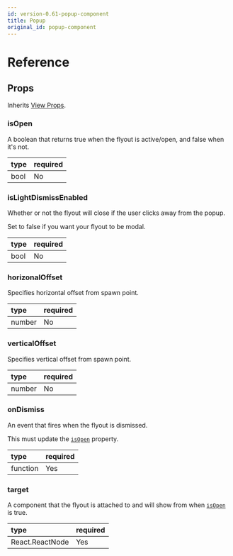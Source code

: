 ```yaml
---
id: version-0.61-popup-component
title: Popup
original_id: popup-component
---
```


# Reference

## Props

Inherits [View Props](https://reactnative.dev/docs/view#props).

### isOpen

A boolean that returns true when the flyout is active/open, and false when it's not.

| type | required |
|:--|:--|
| bool | No |

### isLightDismissEnabled

Whether or not the flyout will close if the user clicks away from the popup.

Set to false if you want your flyout to be modal.

| type | required |
|:--|:--|
| bool | No |

### horizonalOffset

Specifies horizontal offset from spawn point.

| type | required |
|:--|:--|
| number | No |

### verticalOffset

Specifies vertical offset from spawn point.

| type | required |
|:--|:--|
| number | No |

### onDismiss

An event that fires when the flyout is dismissed.

This must update the [`isOpen`](#isopen) property.

| type | required |
|:--|:--|
| function | Yes |

### target

A component that the flyout is attached to and will show from when [`isOpen`](flyout-component-windows.md#isopen) is true.

| type | required |
|:--|:--|
| React.ReactNode | Yes |
